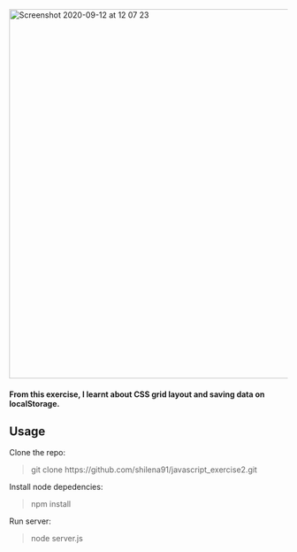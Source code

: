 <img width="667" alt="Screenshot 2020-09-12 at 12 07 23" src="https://user-images.githubusercontent.com/44005264/92992087-d456ad00-f4f0-11ea-8945-30e6f4c884e9.png">


#### From this exercise, I learnt about CSS grid layout and saving data on localStorage.

## Usage

Clone the repo:
> git clone ht<span>tps://github.com/shilena91/javascript_exercise2.git

Install node depedencies:
> npm install

Run server:
> node server.js
